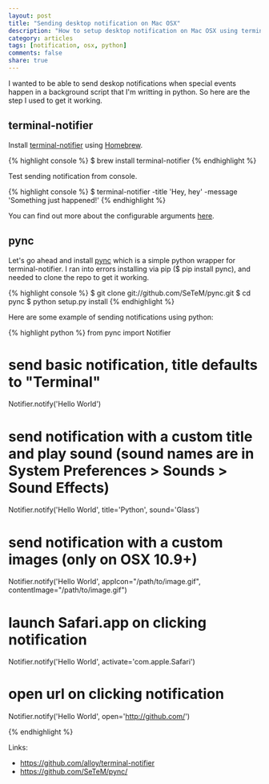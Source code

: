 ```yaml
---
layout: post
title: "Sending desktop notification on Mac OSX"
description: "How to setup desktop notification on Mac OSX using terminal-notifier, pync and python"
category: articles
tags: [notification, osx, python]
comments: false
share: true
---
```



I wanted to be able to send deskop notifications when special events happen in a background script that I'm writting in python. So here are the step I used to get it working.


## terminal-notifier

Install [terminal-notifier](https://github.com/alloy/terminal-notifier) using [Homebrew](http://brew.sh/).

{% highlight console %}
$ brew install terminal-notifier
{% endhighlight %}

 
Test sending notification from console. 

{% highlight console %}
$ terminal-notifier -title 'Hey, hey' -message 'Something just happened!'
{% endhighlight %}

You can find out more about the configurable arguments [here](https://github.com/alloy/terminal-notifier/blob/master/README.markdown).




## pync

Let's go ahead and install [pync](https://github.com/SeTeM/pync/) which is a simple python wrapper for terminal-notifier.  I ran into errors installing via pip ($ pip install pync), and needed to clone the repo to get it working.

{% highlight console %}
$ git clone git://github.com/SeTeM/pync.git
$ cd pync
$ python setup.py install
{% endhighlight %}


Here are some example of sending notifications using python: 


{% highlight python %}
from pync import Notifier

# send basic notification, title defaults to "Terminal"
Notifier.notify('Hello World')

# send notification with a custom title and play sound (sound names are in System Preferences > Sounds > Sound Effects)
Notifier.notify('Hello World', title='Python', sound='Glass')

# send notification with a custom images (only on OSX 10.9+)
Notifier.notify('Hello World', appIcon="/path/to/image.gif", contentImage="/path/to/image.gif")

# launch Safari.app on clicking notification
Notifier.notify('Hello World', activate='com.apple.Safari')

# open url on clicking notification
Notifier.notify('Hello World', open='http://github.com/')

{% endhighlight %}




Links:

* <https://github.com/alloy/terminal-notifier>
* <https://github.com/SeTeM/pync/>



